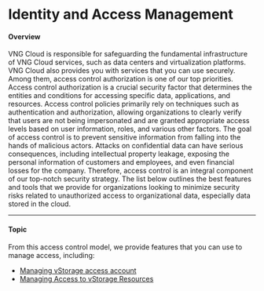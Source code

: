 # Identity and Access Management

#### Overview <a href="#identityandaccessmanagement-overview" id="identityandaccessmanagement-overview"></a>

VNG Cloud is responsible for safeguarding the fundamental infrastructure of VNG Cloud services, such as data centers and virtualization platforms. VNG Cloud also provides you with services that you can use securely. Among them, access control authorization is one of our top priorities. Access control authorization is a crucial security factor that determines the entities and conditions for accessing specific data, applications, and resources. Access control policies primarily rely on techniques such as authentication and authorization, allowing organizations to clearly verify that users are not being impersonated and are granted appropriate access levels based on user information, roles, and various other factors. The goal of access control is to prevent sensitive information from falling into the hands of malicious actors. Attacks on confidential data can have serious consequences, including intellectual property leakage, exposing the personal information of customers and employees, and even financial losses for the company. Therefore, access control is an integral component of our top-notch security strategy. The list below outlines the best features and tools that we provide for organizations looking to minimize security risks related to unauthorized access to organizational data, especially data stored in the cloud.

***

#### Topic <a href="#identityandaccessmanagement-topic" id="identityandaccessmanagement-topic"></a>

From this access control model, we provide features that you can use to manage access, including:

* [Managing vStorage access account](https://docs-admin.vngcloud.vn/display/VSEN/Managing+vStorage+access+account?src=contextnavpagetreemode)
* [Managing Access to vStorage Resources](https://docs-admin.vngcloud.vn/display/VSEN/Managing+Access+to+vStorage+Resources?src=contextnavpagetreemode)
